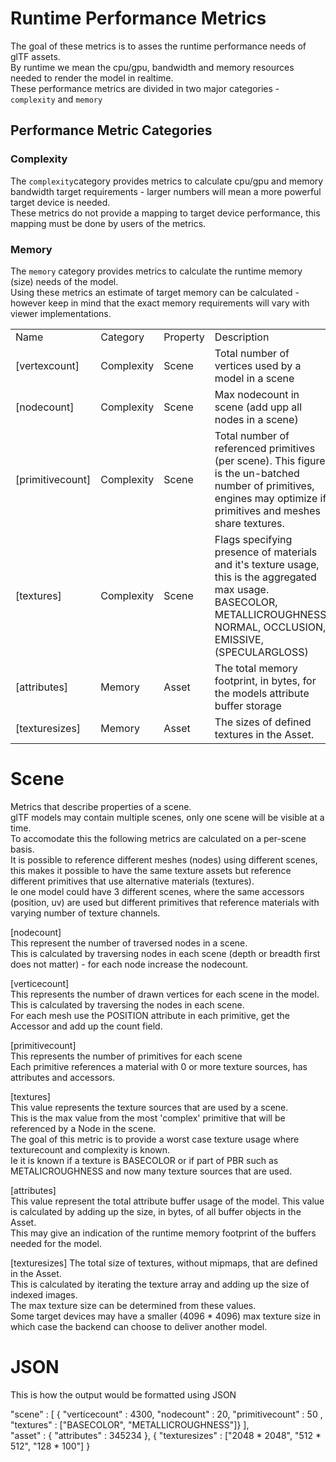 # Runtime Performance Metrics 

The goal of these metrics is to asses the runtime performance needs of glTF assets.  
By runtime we mean the cpu/gpu, bandwidth and memory resources needed to render the model in realtime.  
These performance metrics are divided in two major categories - `complexity` and `memory`

## Performance Metric Categories

### Complexity  

The `complexity`category provides metrics to calculate cpu/gpu and memory bandwidth target requirements - larger numbers will mean a more powerful target device is needed.  
These metrics do not provide a mapping to target device performance, this mapping must be done by users of the metrics.  

### Memory  

The `memory` category provides metrics to calculate the runtime memory (size) needs of the model.  
Using these metrics an estimate of target memory can be calculated - however keep in mind that the exact memory requirements will vary with viewer implementations.  



|                 |             |          |                                                                | 
|-----------------|-------------|----------|----------------------------------------------------------------|
| Name            | Category    | Property |Description                                                     |
|[vertexcount]    | Complexity  |Scene     |Total number of vertices used by a model in a scene             |  
|[nodecount]      | Complexity  |Scene     |Max nodecount in scene (add upp all nodes in a scene)           |  
|[primitivecount] | Complexity  |Scene     |Total number of referenced primitives (per scene).  This figure is the un-batched number of primitives, engines may optimize if primitives and meshes share textures. |  
|[textures]       | Complexity  |Scene     |Flags specifying presence of materials and it's texture usage, this is the aggregated max usage. BASECOLOR, METALLICROUGHNESS, NORMAL, OCCLUSION, EMISSIVE, (SPECULARGLOSS) |  
|[attributes]     | Memory      | Asset    | The total memory footprint, in bytes, for the models attribute buffer storage |  
|[texturesizes]  | Memory      | Asset    | The sizes of defined textures in the Asset. |  


# Scene #  

Metrics that describe properties of a scene.  
glTF models may contain multiple scenes, only one scene will be visible at a time.  
To accomodate this the following metrics are calculated on a per-scene basis.  
It is possible to reference different meshes (nodes) using different scenes, this makes it possible to have the same texture assets but reference different primitives that use alternative materials (textures).  
Ie one model could have 3 different scenes, where the same accessors (position, uv) are used but different primitives that reference materials with varying number of texture channels.  

[nodecount]  
This represent the number of traversed nodes in a scene.  
This is calculated by traversing nodes in each scene (depth or breadth first does not matter) - for each node increase the nodecount.  

[verticecount]  
This represents the number of drawn vertices for each scene in the model.  
This is calculated by traversing the nodes in each scene.  
For each mesh use the POSITION attribute in each primitive, get the Accessor and add up the count field.  

[primitivecount]  
This represents the number of primitives for each scene  
Each primitive references a material with 0 or more texture sources, has attributes and accessors.  


[textures]  
This value represents the texture sources that are used by a scene.  
This is the max value from the most 'complex' primitive that will be referenced by a Node in the scene.  
The goal of this metric is to provide a worst case texture usage where texturecount and complexity is known.  
Ie it is known if a texture is BASECOLOR or if part of PBR such as METALICROUGHNESS and now many texture sources that are used.  

[attributes]  
This value represent the total attribute buffer usage of the model. This value is calculated by adding up the size, in bytes, of all buffer objects in the Asset.  
This may give an indication of the runtime memory footprint of the buffers needed for the model.  

[texturesizes]
The total size of textures, without mipmaps, that are defined in the Asset.  
This is calculated by iterating the texture array and adding up the size of indexed images.  
The max texture size can be determined from these values.  
Some target devices may have a smaller (4096 * 4096) max texture size in which case the backend can choose to deliver another model.  

# JSON #  
This is how the output would be formatted using JSON  

"scene" : [ { "verticecount" : 4300, "nodecount" : 20, "primitivecount" : 50 ,
              "textures" : ["BASECOLOR", "METALLICROUGHNESS"]} ],  
"asset" : { "attributes" : 345234 }, { "texturesizes" : ["2048 * 2048", "512 * 512", "128 * 100"] }  


